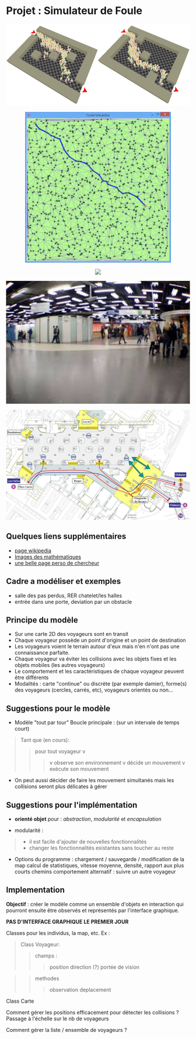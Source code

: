 Projet : Simulateur de Foule
===



![](images/Obstacle.png)

<p align="center">
<img src="images/crowd2.jpeg" style="width:400px;">
</p>

<p align="center">
<img src="images/Mel10500.gif" style="width:600px;">
</p>

<p align="center">
<img src="images/chatelet.jpeg" style="width:600px;">
</p>

<p align="center">
<img src="images/chatelet2.jpg" style="width:600px;">
</p>

Quelques liens supplémentaires
-----------------------------------------
+ [page wikipedia](https://fr.wikipedia.org/wiki/Simulation_de_foule)
+ [Images des mathématiques](http://images.math.cnrs.fr/Modelisation-de-mouvements-de.html?lang=fr)
+ [une belle page perso de chercheur](https://www.staff.science.uu.nl/~gerae101/UU_crowd_simulation_software.html)

Cadre a modéliser et exemples
--

+ salle des pas perdus, RER chatelet/les halles
+ entrée dans une porte, deviation par un obstacle


Principe du modèle
--
+ Sur une carte 2D des voyageurs sont en transit
+ Chaque voyageur possède un point d'origine et un point de destination
+ Les voyageurs voient le terrain autour d'eux mais n'en n'ont pas une connaissance parfaite.
+ Chaque voyageur va éviter les collisions avec les objets fixes et les objets mobiles (les autres voyageurs)
+ Le comportement et les caractéristiques de chaque voyageur peuvent être différents
+ Modalités : carte "continue" ou discrète (par exemple damier), forme(s) des voyageurs (cercles, carrés, etc), voyageurs orientés ou non...


Suggestions pour le modèle
--
+ Modèle "tout par tour"
Boucle principale : (sur un intervale de temps court)
> Tant que (en cours):
>>    pour tout voyageur v
>>>  v observe son environnement
v décide un mouvement
v exécute son mouvement
+ On peut aussi décider de faire les mouvement simultanés mais les collisions seront plus délicates à gérer

Suggestions pour l'implémentation
--
+ **orienté objet**  pour :  *abstraction*, *modularité* et *encapsulation*

+ modularité :
>+  il est facile d'ajouter de nouvelles fonctionnalités 
> + changer les fonctionnalités existantes sans toucher au reste

 
+ Options du programme :
   chargement / sauvegarde / modification de la map
 calcul de statistiques, vitesse moyenne, densité, rapport aux plus courts chemins
comportement alternatif : suivre un autre voyageur 

Implementation
--

**Objectif** :  créer le modèle comme un ensemble d'objets en interaction qui pourront ensuite être observés et représentés par l'interface graphique.

**PAS D'INTERFACE GRAPHIQUE LE PREMIER JOUR**

Classes pour les individus, la map, etc.
Ex :
>Class Voyageur:
>> champs :
>>>  position
       direction (?)
       portée de vision
       
>>methodes
>>> observation
>>> deplacement
        
        
        
Class Carte





Comment gérer les positions efficacement pour détecter les collisions  ? Passage à l'échelle sur le nb de voyageurs

Comment gérer la liste / ensemble de voyageurs ?


